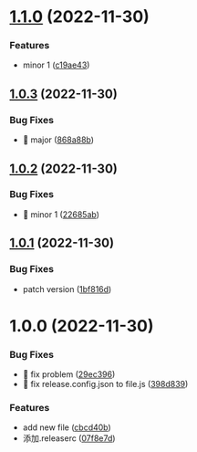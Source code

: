 # [1.1.0](https://github.com/PingZi818/github-actions-demo/compare/v1.0.3...v1.1.0) (2022-11-30)


### Features

* minor 1 ([c19ae43](https://github.com/PingZi818/github-actions-demo/commit/c19ae4371cddb994839c8dbb5aaade738a237920))

## [1.0.3](https://github.com/PingZi818/github-actions-demo/compare/v1.0.2...v1.0.3) (2022-11-30)


### Bug Fixes

* 🐛 major ([868a88b](https://github.com/PingZi818/github-actions-demo/commit/868a88baebfe1b87b766f9c49a48f9c57cfc7beb))

## [1.0.2](https://github.com/PingZi818/github-actions-demo/compare/v1.0.1...v1.0.2) (2022-11-30)


### Bug Fixes

* 🐛 minor 1 ([22685ab](https://github.com/PingZi818/github-actions-demo/commit/22685abc42ca329f834a2fecf6c57accb6df5fde))

## [1.0.1](https://github.com/PingZi818/github-actions-demo/compare/v1.0.0...v1.0.1) (2022-11-30)


### Bug Fixes

* patch version ([1bf816d](https://github.com/PingZi818/github-actions-demo/commit/1bf816d7328e2eeaf0c427fe2cd0cba5673add53))

# 1.0.0 (2022-11-30)


### Bug Fixes

* 🐛 fix problem ([29ec396](https://github.com/PingZi818/github-actions-demo/commit/29ec396bbe4bdc490dbf860c28da2ab7e2f0e01e))
* 🐛 fix release.config.json to file.js ([398d839](https://github.com/PingZi818/github-actions-demo/commit/398d839ef93bf80a02e02782ed05d2cab306aa83))


### Features

* add new file ([cbcd40b](https://github.com/PingZi818/github-actions-demo/commit/cbcd40bca7ed0b662405d49689fa0bbee3db964f))
* 添加.releaserc ([07f8e7d](https://github.com/PingZi818/github-actions-demo/commit/07f8e7d7f41dc4f64002268d876c45af2efba8cb))
